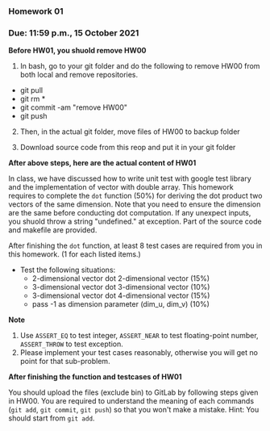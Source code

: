 ### Homework 01

### Due: 11:59 p.m., 15 October 2021

**Before HW01, you shuold remove HW00**

1. In bash, go to your git folder and do the following to remove HW00 from both local and remove repositories.

- git pull
- git rm *
- git commit -am "remove HW00"
- git push

2. Then, in the actual git folder, move files of HW00 to backup folder

3. Download source code from this reop and put it in your git folder

**After above steps, here are the actual content of HW01**

In class, we have discussed how to write unit test with google test library and the implementation of vector with double array. This homework requires to complete the `dot` function (50%) for deriving the dot product two vectors of the same dimension. Note that you need to ensure the dimension are the same before conducting dot computation. If any unexpect inputs, you shuold throw a string "undefined." at exception. Part of the source code and makefile are provided.

After finishing the `dot` function, at least 8 test cases are required from you in this homework. (1 for each listed items.)

- Test the following situations:
  - 2-dimensional vector dot 2-dimensional vector (15%)
  - 3-dimensional vector dot 3-dimensional vector (10%)
  - 3-dimensional vector dot 4-dimensional vector (15%)
  - pass -1 as dimension parameter (dim_u, dim_v) (10%)

**Note**
1. Use `ASSERT_EQ` to test integer, `ASSERT_NEAR` to test floating-point number, `ASSERT_THROW` to test exception.
2. Please implement your test cases reasonably, otherwise you will get no point for that sub-problem.

**After finishing the function and testcases of HW01**

You should upload the files (exclude bin) to GitLab by following steps given in HW00. You are required to understand the meaning of each commands (`git add`, `git commit`, `git push`) so that you won't make a mistake. Hint: You should start from `git add`.


